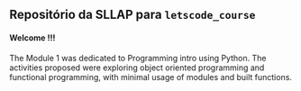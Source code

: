 ## Repositório da SLLAP para `letscode_course`  
#### Welcome !!!

The Module 1 was dedicated to Programming intro using Python. The activities proposed were exploring object oriented programming and functional programming, with minimal usage of modules and built functions.
